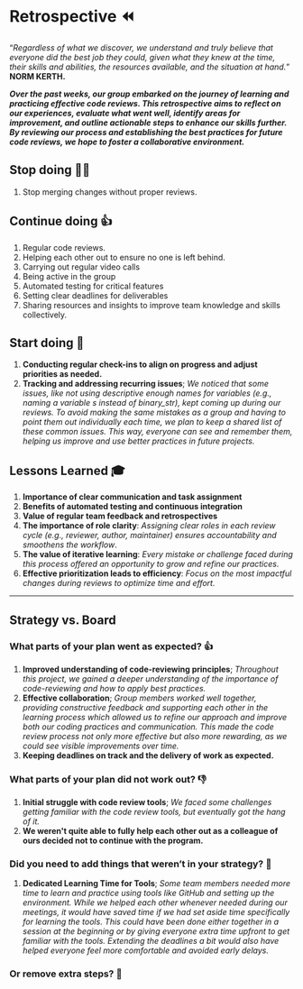 <!-- this template is for inspiration, feel free to change it however you like! -->

# Retrospective ⏪

“_Regardless of what we discover, we understand and truly believe that everyone
did the best job they could, given what they knew at the time, their skills and
abilities, the resources available, and the situation at hand._” __NORM KERTH.__

___Over the past weeks, our group embarked on the journey of learning and
practicing effective code reviews. This retrospective aims to reflect on our
experiences, evaluate what went well, identify areas for improvement, and
outline actionable steps to enhance our skills further. By reviewing our
process and establishing the best practices for future code reviews, we hope
to foster a collaborative environment.___

## Stop doing 🙅‍♂️

   1. Stop merging changes without proper reviews.

## Continue doing 👍

   1. Regular code reviews.
   2. Helping each other out to ensure no one is left behind.
   3. Carrying out regular video calls
   4. Being active in the group
   5. Automated testing for critical features
   6. Setting clear deadlines for deliverables
   7. Sharing resources and insights to improve team knowledge and skills collectively.

## Start doing 🚀

   1. __Conducting regular check-ins to align on progress and adjust priorities
    as needed.__
   2. __Tracking and addressing recurring issues__; _We noticed that some issues,
   like not using descriptive enough names for variables (e.g., naming a
   variable s instead of binary_str), kept coming up during our reviews. To
   avoid making the same mistakes as a group and having to point them out
   individually each time, we plan to keep a shared list of these common
   issues. This way, everyone can see and remember them, helping us improve
   and use better practices in future projects._

## Lessons Learned 🎓

   1. __Importance of clear communication and task assignment__
   2. __Benefits of automated testing and continuous integration__
   3. __Value of regular team feedback and retrospectives__
   4. __The importance of role clarity__: _Assigning clear roles in each review
   cycle (e.g., reviewer, author, maintainer) ensures accountability and
   smoothens the workflow_.
   5. __The value of iterative learning__: _Every mistake or challenge faced during
   this process offered an opportunity to grow and refine our practices._
   6. __Effective prioritization leads to efficiency__: _Focus on the most
   impactful changes during reviews to optimize time and effort._

---

## Strategy vs. Board

### What parts of your plan went as expected? 👍

   1. __Improved understanding of code-reviewing principles__; _Throughout this
   project, we gained a deeper understanding of the importance of code-reviewing
    and how to apply best practices._
   2. __Effective collaboration__; _Group members worked well together, providing
   constructive feedback and supporting each other in the learning process which
    allowed us to refine our approach and improve both our coding practices and
   communication. This made the code review process not only more effective but
   also more rewarding, as we could see visible improvements over time._
   3. __Keeping deadlines on track and the delivery of work as expected.__

### What parts of your plan did not work out? 👎

   1. __Initial struggle with code review tools__; _We faced some challenges
   getting familiar with the code review tools, but eventually got the hang of it._
   2. __We weren't quite able to fully help each other out as a colleague of
   ours decided not to continue with the program.__

### Did you need to add things that weren’t in your strategy? 🤔

   1. __Dedicated Learning Time for Tools__; _Some team members needed more time
   to learn and practice using tools like GitHub and setting up the environment.
   While we helped each other whenever needed during our meetings, it would
   have saved time if we had set aside time specifically for learning the tools.
   This could have been done either together in a session at the beginning or
   by giving everyone extra time upfront to get familiar with the tools.
   Extending the deadlines a bit would also have helped everyone feel more
   comfortable and avoided early delays._

### Or remove extra steps? 🚮
